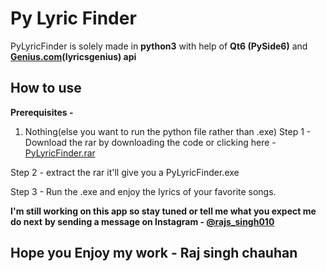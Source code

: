 # Py Lyric Finder
PyLyricFinder is solely made in **python3** with help of **Qt6 (PySide6)** and **[Genius.com](https://genius.com)(lyricsgenius) api**

## How to use
**Prerequisites -**
 1. Nothing(else you want to run the python file rather than .exe)
 Step 1 - Download the rar by downloading the code or clicking here - [PyLyricFinder.rar](https://drive.google.com/file/d/1O9xhFIVc1TvsI0sBmF71ymMHCa34e46J/view?usp=sharing)
 
 Step 2 - extract the rar it'll give you a PyLyricFinder.exe
 
 Step 3 - Run the .exe and enjoy the lyrics of your favorite songs.
 
**I'm still working on this app so stay tuned or tell me what you expect me do next**
**by sending a message on Instagram - [@rajs_singh010](https://instagram.com/raj_singh010)**
 ## Hope you Enjoy my work - Raj singh chauhan
